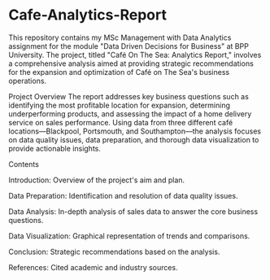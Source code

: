 # Cafe-Analytics-Report

This repository contains my MSc Management with Data Analytics assignment for the module "Data Driven Decisions for Business" at BPP University. The project, titled "Café On The Sea: Analytics Report," involves a comprehensive analysis aimed at providing strategic recommendations for the expansion and optimization of Café on The Sea's business operations.

Project Overview
The report addresses key business questions such as identifying the most profitable location for expansion, determining underperforming products, and assessing the impact of a home delivery service on sales performance. Using data from three different café locations—Blackpool, Portsmouth, and Southampton—the analysis focuses on data quality issues, data preparation, and thorough data visualization to provide actionable insights.

Contents

Introduction: Overview of the project's aim and plan.

Data Preparation: Identification and resolution of data quality issues.

Data Analysis: In-depth analysis of sales data to answer the core business questions.

Data Visualization: Graphical representation of trends and comparisons.

Conclusion: Strategic recommendations based on the analysis.

References: Cited academic and industry sources.
